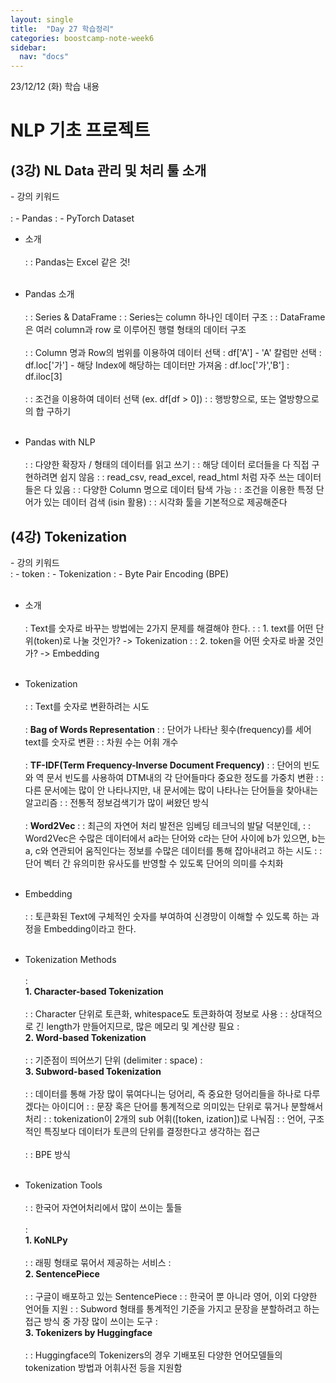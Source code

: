 ```yaml
---
layout: single
title:  "Day 27 학습정리"
categories: boostcamp-note-week6
sidebar:
  nav: "docs"
---
```


23/12/12 (화) 학습 내용

<h1>NLP 기초 프로젝트</h1>

<h2>(3강) NL Data 관리 및 처리 툴 소개</h2>
- 강의 키워드<br><br>
: - Pandas
: - PyTorch Dataset

- 소개<br><br>
: : Pandas는 Excel 같은 것!
<br><br>

- Pandas 소개<br><br>
: : Series & DataFrame
: : Series는 column 하나인 데이터 구조
: : DataFrame은 여러 column과 row 로 이루어진 행렬 형태의 데이터 구조
<br><br>
: : Column 명과 Row의 범위를 이용하여 데이터 선택
: df['A'] - 'A' 칼럼만 선택
: df.loc['가'] - 해당 Index에 해당하는 데이터만 가져옴
: df.loc['가','B']
: df.iloc[3]
<br><br>
: : 조건을 이용하여 데이터 선택 (ex. df[df > 0])
: : 행방향으로, 또는 열방향으로의 합 구하기
<br><br>

- Pandas with NLP<br><br>
: : 다양한 확장자 / 형태의 데이터를 읽고 쓰기
: : 해당 데이터 로더들을 다 직접 구현하려면 쉽지 않음
: : read_csv, read_excel, read_html 처럼 자주 쓰는 데이터들은 다 있음
: : 다양한 Column 명으로 데이터 탐색 가능
: : 조건을 이용한 특정 단어가 있는 데이터 검색 (isin 활용)
: : 시각화 툴을 기본적으로 제공해준다


<h2>(4강) Tokenization</h2>
- 강의 키워드<br>
: - token
: - Tokenization 
: - Byte Pair Encoding (BPE)
<br><br>

- 소개<br><br>
: Text를 숫자로 바꾸는 방법에는 2가지 문제를 해결해야 한다.
: : 1. text를 어떤 단위(token)로 나눌 것인가? -> Tokenization
: : 2. token을 어떤 숫자로 바꿀 것인가? -> Embedding
<br><br>

- Tokenization<br><br>
: : Text를 숫자로 변환하려는 시도
<br><br>
: **Bag of Words Representation**
: : 단어가 나타난 횟수(frequency)를 세어 text를 숫자로 변환
: : 차원 수는 어휘 개수
<br><br>
: **TF-IDF(Term Frequency-Inverse Document Frequency)**
: : 단어의 빈도와 역 문서 빈도를 사용하여 DTM내의 각 단어들마다 중요한 정도를 가중치 변환
: : 다른 문서에는 많이 안 나타나지만, 내 문서에는 많이 나타나는 단어들을 찾아내는 알고리즘
: : 전통적 정보검색기가 많이 써왔던 방식
<br><br>
: **Word2Vec**
: : 최근의 자연어 처리 발전은 임베딩 테크닉의 발달 덕분인데, 
: : Word2Vec은 수많은 데이터에서 a라는 단어와 c라는 단어 사이에 b가 있으면, b는 a, c와 연관되어 움직인다는 정보를 수많은 데이터를 통해 잡아내려고 하는 시도
: : 단어 벡터 간 유의미한 유사도를 반영할 수 있도록 단어의 의미를 수치화
<br><br>

- Embedding<br><br>
: : 토큰화된 Text에 구체적인 숫자를 부여하여 신경망이 이해할 수 있도록 하는 과정을 Embedding이라고 한다.
<br><br>

- Tokenization Methods<br><br>
: <br><b>1. Character-based Tokenization</b><br><br>
: : Character 단위로 토큰화, whitespace도 토큰화하여 정보로 사용
: : 상대적으로 긴 length가 만들어지므로, 많은 메모리 및 계산량 필요
: <br><b>2. Word-based Tokenization</b><br><br>
: : 기준점이 띄어쓰기 단위 (delimiter : space)
: <br><b>3. Subword-based Tokenization</b><br><br>
: : 데이터를 통해 가장 많이 묶여다니는 덩어리, 즉 중요한 덩어리들을 하나로 다루겠다는 아이디어
: : 문장 혹은 단어를 통계적으로 의미있는 단위로 묶거나 분할해서 처리
: : tokenization이 2개의 sub 어휘([token, ization])로 나눠짐
: : 언어, 구조적인 특징보다 데이터가 토큰의 단위를 결정한다고 생각하는 접근
<br><br>
: : BPE 방식
<br><br>

- Tokenization Tools<br><br>
: : 한국어 자연어처리에서 많이 쓰이는 툴들
<br><br>
: <br><b>1. KoNLPy</b><br><br>
: : 래핑 형태로 묶어서 제공하는 서비스
: <br><b>2. SentencePiece</b><br><br>
: : 구글이 배포하고 있는 SentencePiece
: : 한국어 뿐 아니라 영어, 이외 다양한 언어들 지원
: : Subword 형태를 통계적인 기준을 가지고 문장을 분할하려고 하는 접근 방식 중 가장 많이 쓰이는 도구
: <br><b>3. Tokenizers by Huggingface</b><br><br>
: : Huggingface의 Tokenizers의 경우 기배포된 다양한 언어모델들의 tokenization 방법과 어휘사전 등을 지원함